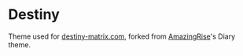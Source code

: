 # Destiny

Theme used for [destiny-matrix.com](https://destiny-matrix.com/), forked from [AmazingRise](https://github.com/AmazingRise)'s Diary theme.